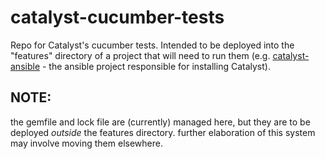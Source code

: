 # catalyst-cucumber-tests

Repo for Catalyst's cucumber tests. Intended to be deployed into the "features" directory of a project that will need to run them (e.g. [catalyst-ansible](https://github.com/dheles/catalyst-ansible) - the ansible project responsible for installing Catalyst).

## NOTE:
the gemfile and lock file are (currently) managed here, but they are to be deployed *outside* the features directory. further elaboration of this system may involve moving them elsewhere.
